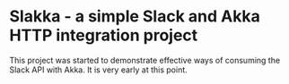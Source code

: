 # Slakka - a simple Slack and Akka HTTP integration project

This project was started to demonstrate effective ways of consuming the Slack API with Akka. It is very early at this point.

